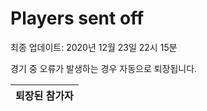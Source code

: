 # Players sent off
최종 업데이트: 2020년 12월 23일 22시 15분


경기 중 오류가 발생하는 경우 자동으로 퇴장됩니다.


| 퇴장된 참가자 |
|:---:|